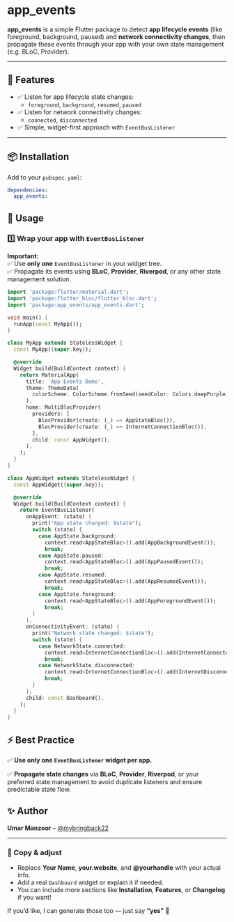 # app_events

**app_events** is a simple Flutter package to detect **app lifecycle events** (like foreground, background, paused) and **network connectivity changes**, then propagate these events through your app with your own state management (e.g. BLoC, Provider).

---

## 🚀 Features

- ✅ Listen for app lifecycle state changes:
  - `foreground`, `background`, `resumed`, `paused`
- ✅ Listen for network connectivity changes:
  - `connected`, `disconnected`
- ✅ Simple, widget-first approach with `EventBusListener`

---

## 📦 Installation

Add to your `pubspec.yaml`:

```yaml
dependencies:
  app_events:

```

## 🧩 Usage

### 1️⃣ Wrap your app with `EventBusListener`

**Important:**  
✅ Use **only one** `EventBusListener` in your widget tree.  
✅ Propagate its events using **BLoC**, **Provider**, **Riverpod**, or any other state management solution.

```dart
import 'package:flutter/material.dart';
import 'package:flutter_bloc/flutter_bloc.dart';
import 'package:app_events/app_events.dart';

void main() {
  runApp(const MyApp());
}

class MyApp extends StatelessWidget {
  const MyApp({super.key});

  @override
  Widget build(BuildContext context) {
    return MaterialApp(
      title: 'App Events Demo',
      theme: ThemeData(
        colorScheme: ColorScheme.fromSeed(seedColor: Colors.deepPurple),
      ),
      home: MultiBlocProvider(
        providers: [
          BlocProvider(create: (_) => AppStateBloc()),
          BlocProvider(create: (_) => InternetConnectionBloc()),
        ],
        child: const AppWidget(),
      ),
    );
  }
}

class AppWidget extends StatelessWidget {
  const AppWidget({super.key});

  @override
  Widget build(BuildContext context) {
    return EventBusListener(
      onAppEvent: (state) {
        print("App state changed: $state");
        switch (state) {
          case AppState.background:
            context.read<AppStateBloc>().add(AppBackgroundEvent());
            break;
          case AppState.paused:
            context.read<AppStateBloc>().add(AppPausedEvent());
            break;
          case AppState.resumed:
            context.read<AppStateBloc>().add(AppResumedEvent());
            break;
          case AppState.foreground:
            context.read<AppStateBloc>().add(AppForegroundEvent());
            break;
        }
      },
      onConnectivityEvent: (state) {
        print("Network state changed: $state");
        switch (state) {
          case NetworkState.connected:
            context.read<InternetConnectionBloc>().add(InternetConnectedEvent());
            break;
          case NetworkState.disconnected:
            context.read<InternetConnectionBloc>().add(InternetDisconnectedEvent());
            break;
        }
      },
      child: const Dashboard(),
    );
  }
}
```



## ⚡ Best Practice

✅ **Use only one `EventBusListener` widget per app.**

✅ **Propagate state changes** via **BLoC**, **Provider**, **Riverpod**, or your preferred state management to avoid duplicate listeners and ensure predictable state flow.




## ✨ Author

**Umar Manzoor** –  [@mybringback22](https://github.com/mybringback22)

---

### 🔑 Copy & adjust

- Replace **Your Name**, **your.website**, and **@yourhandle** with your actual info.
- Add a real `Dashboard` widget or explain it if needed.
- You can include more sections like **Installation**, **Features**, or **Changelog** if you want!

If you’d like, I can generate those too — just say **“yes”** 🚀
